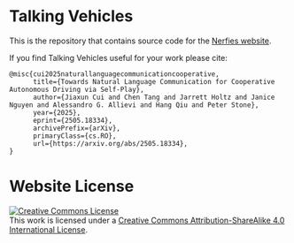 # Talking Vehicles

This is the repository that contains source code for the [Nerfies website](https://talking-vehicles.github.io).

If you find Talking Vehicles useful for your work please cite:
```
@misc{cui2025naturallanguagecommunicationcooperative,
      title={Towards Natural Language Communication for Cooperative Autonomous Driving via Self-Play}, 
      author={Jiaxun Cui and Chen Tang and Jarrett Holtz and Janice Nguyen and Alessandro G. Allievi and Hang Qiu and Peter Stone},
      year={2025},
      eprint={2505.18334},
      archivePrefix={arXiv},
      primaryClass={cs.RO},
      url={https://arxiv.org/abs/2505.18334}, 
}
```

# Website License
<a rel="license" href="http://creativecommons.org/licenses/by-sa/4.0/"><img alt="Creative Commons License" style="border-width:0" src="https://i.creativecommons.org/l/by-sa/4.0/88x31.png" /></a><br />This work is licensed under a <a rel="license" href="http://creativecommons.org/licenses/by-sa/4.0/">Creative Commons Attribution-ShareAlike 4.0 International License</a>.

